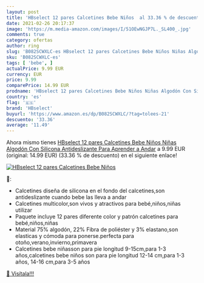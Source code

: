 ```yaml
---
layout: post
title: 'HBselect 12 pares Calcetines Bebe Niños  al 33.36 % de descuento'
date: 2021-02-26 20:17:37
image: 'https://m.media-amazon.com/images/I/51OEwNGJP7L._SL400_.jpg'
comments: true
category: ofertas
author: ring
slug: 'B082SCWXLC-es HBselect 12 pares Calcetines Bebe Niños Niñas Algodón Con...'
sku: 'B082SCWXLC-es'
tags: [ 'bebe', ]
actualPrice: 9.99 EUR
currency: EUR
price: 9.99
comparePrice: 14.99 EUR
prodname: 'HBselect 12 pares Calcetines Bebe Niños Niñas Algodón Con Silicona Antideslizante Para Aprender a Andar'
country: 'es'
flag: '🇪🇸'
brand: 'HBselect'
buyurl: 'https://www.amazon.es/dp/B082SCWXLC/?tag=tolees-21'
descuento: '33.36'
average: '11.49'
---
```


Ahora mismo tienes [HBselect 12 pares Calcetines Bebe Niños Niñas Algodón Con Silicona Antideslizante Para Aprender a Andar](https://www.amazon.es/dp/B082SCWXLC/?tag=tolees-21) a 9.99 EUR (original: 14.99 EUR) (33.36 %  de descuento) en el siguiente enlace!

[![HBselect 12 pares Calcetines Bebe Niños ](https://m.media-amazon.com/images/I/51OEwNGJP7L._SL400_.jpg)](https://www.amazon.es/dp/B082SCWXLC/?tag=tolees-21)

🔎:

- Calcetines diseña de silicona en el fondo del calcetines,son antideslizante cuando bebe las lleva a andar
- Calcetines multicolor,son vivos y atractivos para bebé,niños,niñas utilizar
- Paquete incluye 12 pares diferente color y patrón calcetines para bebé,niños,niñas
- Material 75% algodón, 22% Fibra de poliéster y 3% elastano,son elasticas y cómoda para ponerse.perfecta para otoño,verano,invierno,primavera
- Calcetines bebe niñasson para pie longitud 9-15cm,para 1-3 años,calcetines bebe niños son para pie longitud 12-14 cm,para 1-3 años, 14-16 cm,para 3-5 años

[🛒 Visítala!!!](https://www.amazon.es/dp/B082SCWXLC/?tag=tolees-21)
